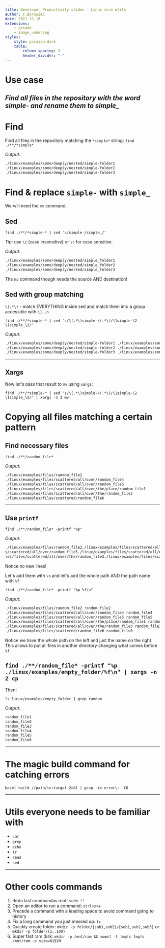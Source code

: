 ```yaml
---
title: Developer Productivity slides - Linux core utils
author: F.Borowiec
date: 2021-12-16
extensions:
    - qrcode
    - image_ueberzug
styles:
    style: paraiso-dark
    table:
        column_spacing: 3
        header_divider: "-"
---
```

# Use case

_Find all files in the repository with the word simple- and rename them to simple\__
---
# Find

Find all files in the repository matching the `*simple*` string:
`find ./**/*simple*`

_Output:_

```bash
./linux/examples/some/deeply/nested/simple-folder1
./linux/examples/some/deeply/nested/simple-folder2
./linux/examples/some/deeply/nested/simple-folder3
```

# Find & replace `simple-` with `simple_`

We will need the `mv` command.

## Sed

`find ./**/*simple-* | sed 's/simple-/simple_/'`

_Tip:_ use `\c` (case insensitive) or `\c` for case sensitive.

_Output:_

```bash
./linux/examples/some/deeply/nested/simple_folder1
./linux/examples/some/deeply/nested/simple_folder2
./linux/examples/some/deeply/nested/simple_folder3
```

The `mv` command though needs the source AND destination!

## Sed with group matching

`\(.*\)` - match EVERYTHING inside sed and match them into a group accessible with `\1..n`

`find ./**/*simple-* | sed 's/\(.*\)simple-\(.*\)/\1simple-\2 \1simple_\2/'`

_Output:_

```bash
./linux/examples/some/deeply/nested/simple-folder1 ./linux/examples/some/deeply/nested/simple_folder1
./linux/examples/some/deeply/nested/simple-folder2 ./linux/examples/some/deeply/nested/simple_folder2
./linux/examples/some/deeply/nested/simple-folder3 ./linux/examples/some/deeply/nested/simple_folder3
```
---
## Xargs

Now let's pass that result to `mv` using `xargs`:

`find ./**/*simple-* | sed 's/\(.*\)simple-\(.*\)/\1simple-\2 \1simple_\2/' | xargs -n 2 mv`

# Copying all files matching a certain pattern

## Find necessary files

`find ./**/random_file*`

_Output:_

```bash
./linux/examples/files/random_file2
./linux/examples/files/scattered/all/over/random_file4
./linux/examples/files/scattered/all/over/random_file5
./linux/examples/files/scattered/all/over/the/place/random_file1
./linux/examples/files/scattered/all/over/the/random_file3
./linux/examples/files/scattered/random_file6
```
---
## Use `printf`

`find ./**/random_file* -printf "%p"`

_Output:_

```bash
./linux/examples/files/random_file2./linux/examples/files/scattered/all/over/random_file4./linux/examples/file
s/scattered/all/over/random_file5./linux/examples/files/scattered/all/over/the/place/random_file1./linux/examp
les/files/scattered/all/over/the/random_file3./linux/examples/files/scattered/random_file6%
```

Notice no new lines!

Let's add them with `\n` and let's add the whole path AND the path name with `%f`:

`find ./**/random_file* -printf "%p %f\n"`

_Output:_

```bash
./linux/examples/files/random_file2 random_file2
./linux/examples/files/scattered/all/over/random_file4 random_file4
./linux/examples/files/scattered/all/over/random_file5 random_file5
./linux/examples/files/scattered/all/over/the/place/random_file1 random_file1
./linux/examples/files/scattered/all/over/the/random_file3 random_file3
./linux/examples/files/scattered/random_file6 random_file6
```

Notice we have the whole path on the left and just the name on the right. This allows to put all files in another
directory changing what comes before `%f`.

`find ./**/random_file* -printf "%p ./linux/examples/empty_folder/%f\n" | xargs -n 2 cp`
---
Then:

`ls linux/examples/empty_folder | grep random`

_Output:_

```bash
random_file1
random_file2
random_file3
random_file4
random_file5
random_file6
```

---
# The magic build command for catching errors

`bazel build //path/to:target 2>&1 | grep -ie error\: -C0`

---
# Utils everyone needs to be familiar with

* `cat`
* `grep`
* `echo`
* `tr`
* `read`
* `sed`

---
# Other cools commands

1. Redo last commandas root: `sudo !!`
2. Open an editor to run a command: `ctrl+x+e`
3. Precede a command with a leading space to avoid command going to history
4. Fix a long command you just messed up: `fc`
5. Quickly create folder: `mkdir -p folder/{sub1,sub2}/{sub1,sub2,sub3}` or ` mkdir -p folder/{1..100}`
6. Super fast ram disk: `mkdir -p /mnt/ram && mount -t tmpfs tmpfs /mnt/ram -o size=8192M`
